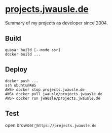 # <a href="https://projects.jwausle.de">projects.jwausle.de</a>

Summary of my projects as developer since 2004.

## Build 

```
quasar build [--mode ssr]
docker build ...
```

## Deploy

```
docker push ...
ssh ubuntu@AWS
AWS> docker stop projects.jwausle.de
AWS> docker pull jwausle/projects.jwausle.de
AWS> docker run jwausle/projects.jwausle.de
```

## Test

open browser `https://projects.jwausle.de`
